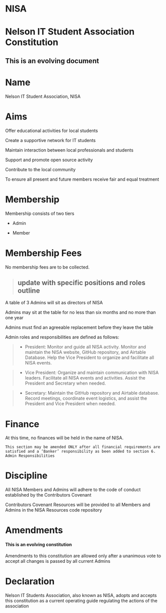 # NISA

# Nelson IT Student Association Constitution

## This is an evolving document

# Name

Nelson IT Student Association, NISA

# Aims

Offer educational activities for local students

Create a supportive network for IT students

Maintain interaction between local professionals and students

Support and promote open source activity

Contribute to the local community

To ensure all present and future members receive fair and equal treatment

# Membership

Membership consists of two tiers

- Admin

- Member

# Membership Fees

No membership fees are to be collected.

> ## update with specific positions and roles outline

A table of 3 Admins will sit as directors of NISA

Admins may sit at the table for no less than six months and no more than one year

Admins must find an agreeable replacement before they leave the table

Admin roles and responsibilities are defined as follows:

> - President: Monitor and guide all NISA activity. Monitor and maintain the NISA website, GitHub repository, and Airtable Database. Help the Vice President to organize and facilitate all NISA events.

> - Vice President: Organize and maintain communication with NISA leaders. Facilitate all NISA events and activities. Assist the President and Secretary when needed.

> - Secretary: Maintain the GitHub repository and Airtable database. Record meetings, coordinate event logistics, and assist the President and Vice President when needed.

# Finance

At this time, no finances will be held in the name of NISA.

```
This section may be amended ONLY after all financial requirements are satisfied and a ‘Banker’ responsibility as been added to section 6. Admin Responsibilities
```

# Discipline

All NISA Members and Admins will adhere to the code of conduct established by the Contributors Covenant

Contributors Covenant Resources will be provided to all Members and Admins in the NISA Resources code repository

# Amendments

#### This is an evolving constitution

Amendments to this constitution are allowed only after a unanimous vote to accept all changes is passed by all current Admins

# Declaration

Nelson IT Students Association, also known as NISA, adopts and accepts this constitution as a current operating guide regulating the actions of the association

